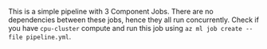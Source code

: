 
This is a simple pipeline with 3 Component Jobs. There are no dependencies between these jobs, hence they all run concurrently. Check if you have `cpu-cluster` compute and run this job using `az ml job create --file pipeline.yml`.